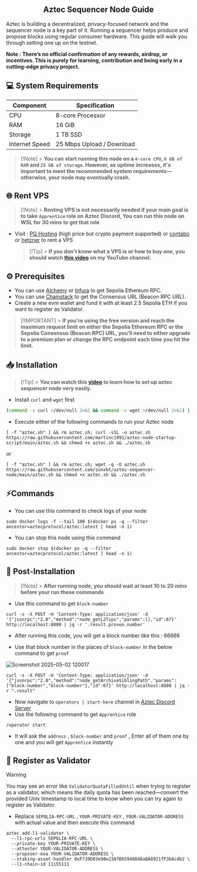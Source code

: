 <h2 align=center>Aztec Sequencer Node Guide</h2>

Aztec is building a decentralized, privacy-focused network and the sequencer node is a key part of it. Running a sequencer helps produce and propose blocks using regular consumer hardware. This guide will walk you through setting one up on the testnet.

**Note : There’s no official confirmation of any rewards, airdrop, or incentives. This is purely for learning, contribution and being early in a cutting-edge privacy project.**

## 💻 System Requirements

| Component      | Specification             |
| -------------- | ------------------------- |
| CPU            | 8-core Processor          |
| RAM            | 16 GiB                    |
| Storage        | 1 TB SSD                  |
| Internet Speed | 25 Mbps Upload / Download |

> [!Note] > **You can start running this node on a `4-core CPU`, `6 GB of RAM` and `25 GB of storage`. However, as uptime increases, it's important to meet the recommended system requirements—otherwise, your node may eventually crash.**

## 🌐 Rent VPS

> [!Note] > **Renting VPS is not necessarily needed if your main goal is to take `Apprentice` role on Aztec Discord, You can run this node on WSL for 30 mins to get that role**

- Visit : [PQ Hosting](https://pq.hosting/?from=622403&lang=en) (high price but crypto payment supported) or [contabo](https://contabo.com/en) or [hetzner](https://www.hetzner.com/cloud) to rent a VPS
  > [!Tip] > **If you don't know what a VPS is or how to buy one, you should watch [this video](https://youtu.be/vNBlRMnHggA?si=G1huqYU3ylCGoTQE) on my YouTube channel.**

## ⚙️ Prerequisites

- You can use [Alchemy](https://dashboard.alchemy.com/apps) or [Infura](https://developer.metamask.io/register) to get Sepolia Ethereum RPC.
- You can use [Chainstack](https://chainstack.com/global-nodes) to get the Consensus URL (Beacon RPC URL).
- Create a new evm wallet and fund it with at least 2.5 Sepolia ETH if you want to register as Validator.

> [!IMPORTANT] > **If you're using the free version and reach the maximum request limit on either the Sepolia Ethereum RPC or the Sepolia Consensus (Beacon RPC) URL, you'll need to either upgrade to a premium plan or change the RPC endpoint each time you hit the limit.**

## 📥 Installation

> [!Tip] > **You can watch this [video](https://youtu.be/2mBIRmMPSEM?si=TG5MRwQyZ5XqcfLI) to learn how to set up aztec sequencer node very easily.**

- Install `curl` and `wget` first

```bash
(command -v curl >/dev/null 2>&1 && command -v wget >/dev/null 2>&1) || sudo apt-get update; command -v curl >/dev/null 2>&1 || sudo apt-get install -y curl; command -v wget >/dev/null 2>&1 || sudo apt-get install -y wget
```

- Execute either of the following commands to run your Aztec node

```
[ -f "aztec.sh" ] && rm aztec.sh; curl -sSL -o aztec.sh https://raw.githubusercontent.com/martinc1991/aztec-node-startup-script/main/aztec.sh && chmod +x aztec.sh && ./aztec.sh
```

or

```
[ -f "aztec.sh" ] && rm aztec.sh; wget -q -O aztec.sh https://raw.githubusercontent.com/zunxbt/aztec-sequencer-node/main/aztec.sh && chmod +x aztec.sh && ./aztec.sh
```

## ⚡Commands

- You can use this command to check logs of your node

```
sudo docker logs -f --tail 100 $(docker ps -q --filter ancestor=aztecprotocol/aztec:latest | head -n 1)
```

- You can stop this node using this command

```
sudo docker stop $(docker ps -q --filter ancestor=aztecprotocol/aztec:latest | head -n 1)
```

## 🧩 Post-Installation

> [!Note] > **After running node, you should wait at least 10 to 20 mins before your run these commands**

- Use this command to get `block-number`

```
curl -s -X POST -H 'Content-Type: application/json' -d '{"jsonrpc":"2.0","method":"node_getL2Tips","params":[],"id":67}' http://localhost:8080 | jq -r '.result.proven.number'
```

- After running this code, you will get a block number like this : 66666

- Use that block number in the places of `block-number` in the below command to get `proof`

![Screenshot 2025-05-02 120017](https://github.com/user-attachments/assets/ed5ba08e-a1a9-48bc-8518-b23211ac7588)

```
curl -s -X POST -H 'Content-Type: application/json' -d '{"jsonrpc":"2.0","method":"node_getArchiveSiblingPath","params":["block-number","block-number"],"id":67}' http://localhost:8080 | jq -r ".result"
```

- Now navigate to `operators | start-here` channel in [Aztec Discord Server](https://discord.com/invite/aztec)
- Use the following command to get `Apprentice` role

```
/operator start
```

- It will ask the `address` , `block-number` and `proof` , Enter all of them one by one and you will get `Apprentice` instantly

## 🚀 Register as Validator

> [!WARNING]
> You may see an error like `ValidatorQuotaFilledUntil` when trying to register as a validator, which means the daily quota has been reached—convert the provided Unix timestamp to local time to know when you can try again to register as Validator.

- Replace `SEPOLIA-RPC-URL` , `YOUR-PRIVATE-KEY` , `YOUR-VALIDATOR-ADDRESS` with actual value and then execute this command

```
aztec add-l1-validator \
  --l1-rpc-urls SEPOLIA-RPC-URL \
  --private-key YOUR-PRIVATE-KEY \
  --attester YOUR-VALIDATOR-ADDRESS \
  --proposer-eoa YOUR-VALIDATOR-ADDRESS \
  --staking-asset-handler 0xF739D03e98e23A7B65940848aBA8921fF3bAc4b2 \
  --l1-chain-id 11155111
```
